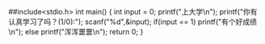 ##include<stdio.h>
int main()
{
  int input = 0;
  printf("上大学\n");
  printf("你有认真学习了吗？(1/0):");
  scanf("%d",&input);
  if(input == 1)
    printf("有个好成绩\n");
  else 
    printf("浑浑噩噩\n");
   return 0;
}
